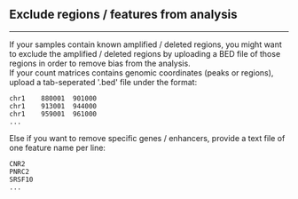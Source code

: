 ## Exclude regions / features from analysis

***

If your samples contain known amplified / deleted regions, you might want to
exclude the amplified / deleted regions by uploading a BED file of those regions
in order to remove bias from the analysis.  
If your count matrices contains genomic coordinates (peaks or regions), upload
a tab-seperated '.bed' file under the format:  
```
chr1	880001	901000
chr1	913001	944000
chr1	959001	961000
...
```

Else if you want to remove specific genes / enhancers, provide a text file of 
one feature name per line:
```
CNR2
PNRC2
SRSF10
...
```


